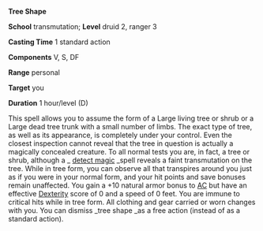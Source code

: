  **Tree Shape**

**School** transmutation; **Level** druid 2, ranger 3

**Casting Time** 1 standard action

**Components** V, S, DF

**Range** personal

**Target** you

**Duration** 1 hour/level (D)

This spell allows you to assume the form of a Large living tree or shrub or a Large dead tree trunk with a small number of limbs. The exact type of tree, as well as its appearance, is completely under your control. Even the closest inspection cannot reveal that the tree in question is actually a magically concealed creature. To all normal tests you are, in fact, a tree or shrub, although a _ [detect magic](detectMagic.md#_detect-magic) _spell reveals a faint transmutation on the tree. While in tree form, you can observe all that transpires around you just as if you were in your normal form, and your hit points and save bonuses remain unaffected. You gain a +10 natural armor bonus to [AC](../combat.md#_armor-class) but have an effective [Dexterity](../gettingStarted.md#_dexterity) score of 0 and a speed of 0 feet. You are immune to critical hits while in tree form. All clothing and gear carried or worn changes with you. You can dismiss _tree shape _as a free action (instead of as a standard action).

